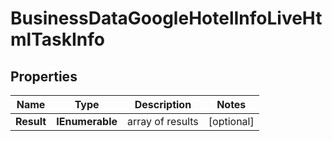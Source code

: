 # BusinessDataGoogleHotelInfoLiveHtmlTaskInfo


## Properties

| Name | Type | Description | Notes |
|------------ | ------------- | ------------- | -------------|
**Result** | **IEnumerable<BusinessDataGoogleHotelInfoLiveHtmlResultInfo>** | array of results |[optional]|